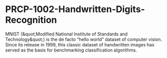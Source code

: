 # PRCP-1002-Handwritten-Digits-Recognition
MNIST (&amp;quot;Modified National Institute of Standards and Technology&amp;quot;) is the de facto “hello world” dataset of computer vision. Since its release in 1999, this classic dataset of handwritten images has served as the basis for benchmarking classification algorithms. 
